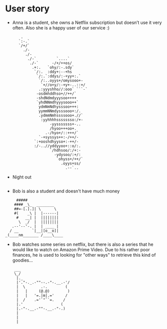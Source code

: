 # User story

- Anna is a student, she owns a Netflix subscription but doesn’t use it very often. Also she is a happy user of our service :)

```
       .                                          
      `:-.`                                       
      `/+/`                                       
        ./-                                       
         ./-                                      
          ./-`         `....`                     
           ./-`      -/+/++os/                    
            .+:.   `ohy/:-.sdy`                   
             `/:.  :ddy+:--+hs                    
              `/:.`:ddys/:-+yy+:.`                
               `/:..oyys+/omysooo+-               
                `+//o+y/:-+y+-..::+/              
               .:yyyshho//:ooo` ```-`             
              -osdmhddhso+//++/`                  
              -shdNdmdyyysoo++++                  
              `yhdNNmdhyyysooo++`                 
               ydmNmNdhysssoo+++:                 
               yymmNNmdysssooo+:/.                
               .ydmmNmhssssooo+.//`               
                :yyhhhhssssssso:/+-               
                    -yysssssss+-..                
                    /hyoo+++oo+.                  
                  .-/hyo+/::+++/`                 
               `-+syssys++:-/++/-                 
             `:+ooshdhyyso+:-++/-                 
             :/-..//yddyyoo+::o/:.                
                    `/hdhsoo/:/+:-                
                      -ydysoo/:+/:                
                       `ohyss+/++/`               
                         .oyys+ss/                
                           .--`..                 

```

- Night out 

```

```

- Bob is also a student and doesn't have much money
```
     #####
    #### _\_  ________
    ##=-[.].]| \      \
    #(    _\ |  |------|
     #   __| |  ||||||||
      \  _/  |  ||||||||
   .--'--'-. |  | ____ |
  / __      `|__|[o__o]|
_(____nm_______ /____\____

```

- Bob watches some series on netflix, but there is also a series that he would like to watch on Amazon Prime Video.
Due to his rather poor finances, he is used to looking for "other ways" to retrieve this kind of goodies...
 ```
     ___
     \_/
      |._
      |'."-._.-""--.-"-.__.-'/
      |  \       .-.        (
      |   |     (@.@)        )
      |   |   '=.|m|.='     /
      |  /    .='`"``=.    /
      |.'                 (
      |.-"-.__.-""-.__.-"-.)
      |
      |
      |
```
